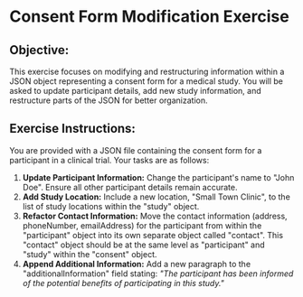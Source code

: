 # Consent Form Modification Exercise

## Objective: 

This exercise focuses on modifying and restructuring information within a JSON object representing a consent form for a medical study. You will be asked to update participant details, add new study information, and restructure parts of the JSON for better organization.


## Exercise Instructions:

You are provided with a JSON file containing the consent form for a participant in a clinical trial. Your tasks are as follows:

1. **Update Participant Information:** Change the participant's name to "John Doe".  Ensure all other participant details remain accurate.
2. **Add Study Location:** Include a new location, "Small Town Clinic", to the list of study locations within the "study" object. 
3. **Refactor Contact Information:** Move the contact information (address, phoneNumber, emailAddress) for the participant from within the "participant" object into its own separate object called  "contact". This "contact" object should be at the same level as "participant" and "study" within the "consent" object.
4. **Append Additional Information:** Add a new paragraph to the "additionalInformation" field stating: *"The participant has been informed of the potential benefits of participating in this study."* 


